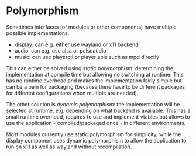 # Polymorphism

Sometimes interfaces (of modules or other components) have multiple possible
implementations.
- display: can e.g. either use wayland or x11 backend
- audio: can e.g. use alsa or pulseaudio
- music: can use playerctl or player apis such as mpd directly

This can either be solved using *static polymorphism*: determining the
implementation at compile time but allowing no switching at runtime.
This has no runtime overhead and makes the implementation fairly simple
but can be a pain for packaging (because there have to be different
packages for different configurations when multiple are needed).

The other solution is *dynamic polymorphism*: the implementation
will be selected at runtime, e.g. depending on what backend is available.
This has a small runtime overhead, requires to use and implement vtables
but allows to use the application - compiled/packaged once - in different
environments.

Most modules currently use static polymorphism for simplicity,
while the display component uses dynamic polymorphism to allow the application
to run on x11 as well as wayland without recompilation.
